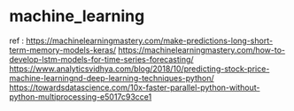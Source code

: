 # machine_learning

ref : 
https://machinelearningmastery.com/make-predictions-long-short-term-memory-models-keras/
https://machinelearningmastery.com/how-to-develop-lstm-models-for-time-series-forecasting/
https://www.analyticsvidhya.com/blog/2018/10/predicting-stock-price-machine-learningnd-deep-learning-techniques-python/
https://towardsdatascience.com/10x-faster-parallel-python-without-python-multiprocessing-e5017c93cce1
